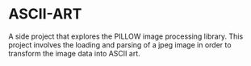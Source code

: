 # ASCII-ART
 A side project that explores the PILLOW image processing library. This project involves the loading and parsing of a jpeg image in order to transform the image data into ASCII art.
